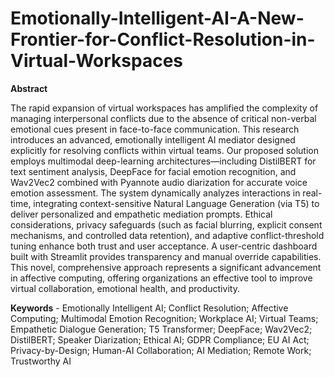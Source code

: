 # Emotionally-Intelligent-AI-A-New-Frontier-for-Conflict-Resolution-in-Virtual-Workspaces

**Abstract**

The rapid expansion of virtual workspaces has amplified the complexity of managing interpersonal conflicts due to the absence of critical non-verbal emotional cues present in face-to-face communication. This research introduces an advanced, emotionally intelligent AI mediator designed explicitly for resolving conflicts within virtual teams. Our proposed solution employs multimodal deep-learning architectures—including DistilBERT for text sentiment analysis, DeepFace for facial emotion recognition, and Wav2Vec2 combined with Pyannote audio diarization for accurate voice emotion assessment. The system dynamically analyzes interactions in real-time, integrating context-sensitive Natural Language Generation (via T5) to deliver personalized and empathetic mediation prompts. Ethical considerations, privacy safeguards (such as facial blurring, explicit consent mechanisms, and controlled data retention), and adaptive conflict-threshold tuning enhance both trust and user acceptance. A user-centric dashboard built with Streamlit provides transparency and manual override capabilities. This novel, comprehensive approach represents a significant advancement in affective computing, offering organizations an effective tool to improve virtual collaboration, emotional health, and productivity.

**Keywords** - Emotionally Intelligent AI; Conflict Resolution; Affective Computing; Multimodal Emotion Recognition; Workplace AI; Virtual Teams; Empathetic Dialogue Generation; T5 Transformer; DeepFace; Wav2Vec2; DistilBERT; Speaker Diarization; Ethical AI; GDPR Compliance; EU AI Act; Privacy-by-Design; Human-AI Collaboration; AI Mediation; Remote Work; Trustworthy AI
